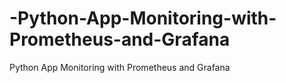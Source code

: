 # -Python-App-Monitoring-with-Prometheus-and-Grafana
 Python App Monitoring with Prometheus and Grafana
